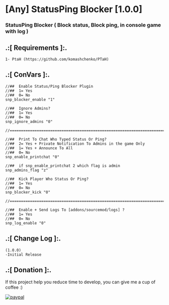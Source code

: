 # [Any] StatusPing Blocker [1.0.0]

### StatusPing Blocker ( Block status, Block ping, in console game with log )


## .:[ Requirements ]:.
```
1- PtaH (https://github.com/komashchenko/PTaH)
```

## .:[ ConVars ]:.
 ```
//##  Enable Status/Ping Blocker Plugin
//##  1= Yes
//##  0= No
snp_blocker_enable "1"

//##  Ignore Admins?
//##  1= Yes
//##  0= No
snp_ignore_admins "0"

//==========================================================================================

//##  Print To Chat Who Typed Status Or Ping? 
//##  2= Yes + Private Notification To Admins in the game Only 
//##  1= Yes + Announce To All 
//##  0= No
snp_enable_printchat "0"

//##  if snp_enable_printchat 2 which flag is admin
snp_admins_flag "z"

//##  Kick Player Who Status Or Ping?
//##  1= Yes
//##  0= No
snp_blocker_kick "0"

//==========================================================================================

//##  Enable + Send Logs To [addons/sourcemod/logs] ?
//##  1= Yes
//##  0= No
snp_log_enable "0"
```


## .:[ Change Log ]:.
```
(1.0.0)
-Initial Release
```

## .:[ Donation ]:.

If this project help you reduce time to develop, you can give me a cup of coffee :)

[![paypal](https://www.paypalobjects.com/en_US/i/btn/btn_donateCC_LG.gif)](https://paypal.me/oQYh)
